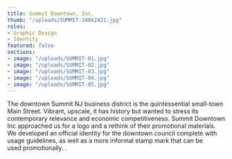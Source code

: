 ```yaml
---
title: Summit Downtown, Inc.
thumb: "/uploads/SUMMIT-340X2421.jpg"
roles:
- Graphic Design
- Identity
featured: false
sections:
- image: "/uploads/SUMMIT-01.jpg"
- image: "/uploads/SUMMIT-02.jpg"
- image: "/uploads/SUMMIT-03.jpg"
- image: "/uploads/SUMMIT-04.jpg"
- image: "/uploads/SUMMIT-05.jpg"
---
```


The downtown Summit NJ business district is the quintessential small-town Main Street. Vibrant, upscale, it has history but wanted to stress its contemporary relevance and economic competitiveness. Summit Downtown Inc approached us for a logo and a rethink of their promotional materials. We developed an official identity for the downtown council complete with usage guidelines, as well as a more informal stamp mark that can be used promotionally. .
